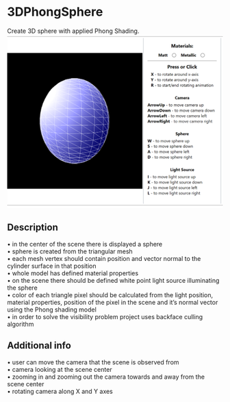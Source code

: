 # 3DPhongSphere
Create 3D sphere with applied Phong Shading.<br />
![alt text](https://github.com/lemiecm/3DPhongSphere/blob/master/image.png?raw=true)
## Description
• in the center of the scene there is displayed a sphere <br />
• sphere is created from the triangular mesh <br />
• each mesh vertex should contain position and vector normal to the 
cylinder surface in that position<br />
• whole model has defined material properties<br />
• on the scene there should be defined white point light source illuminating the sphere<br />
• color of each triangle pixel should be calculated from the light position, material properties, position of the pixel in the scene and it’s
normal vector using the Phong shading model<br />
• in order to solve the visibility problem project uses backface culling
algorithm<br />

## Additional info
• user can move the camera that the scene is observed from<br />
• camera looking at the scene center<br />
• zooming in and zooming out the camera towards and away from the scene
center<br />
• rotating camera along X and Y axes<br />
